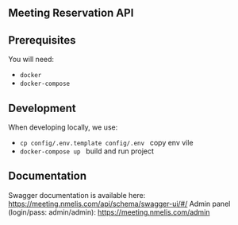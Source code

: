 ## Meeting Reservation API


## Prerequisites

You will need:

- `docker`
- `docker-compose`


## Development

When developing locally, we use:

- `cp config/.env.template config/.env ` copy env vile
- `docker-compose up ` build and run project


## Documentation

Swagger documentation is available here: https://meeting.nmelis.com/api/schema/swagger-ui/#/
Admin panel (login/pass: admin/admin): https://meeting.nmelis.com/admin
